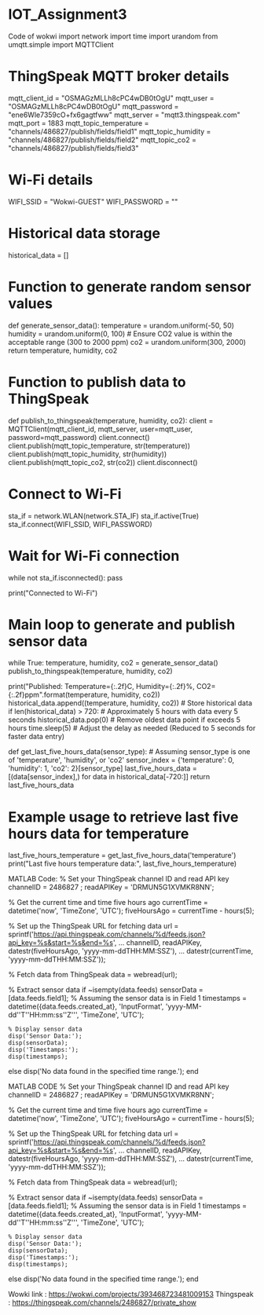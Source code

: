 # IOT_Assignment3

Code of wokwi
import network
import time
import urandom
from umqtt.simple import MQTTClient

# ThingSpeak MQTT broker details
mqtt_client_id = "OSMAGzMLLh8cPC4wDB0tOgU"
mqtt_user = "OSMAGzMLLh8cPC4wDB0tOgU"
mqtt_password = "ene6Wle7359cO+fx6gagtfww"
mqtt_server = "mqtt3.thingspeak.com"
mqtt_port = 1883
mqtt_topic_temperature = "channels/486827/publish/fields/field1"
mqtt_topic_humidity = "channels/486827/publish/fields/field2"
mqtt_topic_co2 = "channels/486827/publish/fields/field3"

# Wi-Fi details
WIFI_SSID = "Wokwi-GUEST"
WIFI_PASSWORD = ""

# Historical data storage
historical_data = []

# Function to generate random sensor values
def generate_sensor_data():
    temperature = urandom.uniform(-50, 50)
    humidity = urandom.uniform(0, 100)
    # Ensure CO2 value is within the acceptable range (300 to 2000 ppm)
    co2 = urandom.uniform(300, 2000)
    return temperature, humidity, co2

# Function to publish data to ThingSpeak
def publish_to_thingspeak(temperature, humidity, co2):
    client = MQTTClient(mqtt_client_id, mqtt_server, user=mqtt_user, password=mqtt_password)
    client.connect()
    client.publish(mqtt_topic_temperature, str(temperature))
    client.publish(mqtt_topic_humidity, str(humidity))
    client.publish(mqtt_topic_co2, str(co2))
    client.disconnect()

# Connect to Wi-Fi
sta_if = network.WLAN(network.STA_IF)
sta_if.active(True)
sta_if.connect(WIFI_SSID, WIFI_PASSWORD)

# Wait for Wi-Fi connection
while not sta_if.isconnected():
    pass

print("Connected to Wi-Fi")

# Main loop to generate and publish sensor data
while True:
    temperature, humidity, co2 = generate_sensor_data()
    publish_to_thingspeak(temperature, humidity, co2)
   
 print("Published: Temperature={:.2f}C, Humidity={:.2f}%, CO2={:.2f}ppm".format(temperature, humidity, co2))
    historical_data.append((temperature, humidity, co2))  # Store historical data
    if len(historical_data) > 720:  # Approximately 5 hours with data every 5 seconds
        historical_data.pop(0)  # Remove oldest data point if exceeds 5 hours
    time.sleep(5)  # Adjust the delay as needed (Reduced to 5 seconds for faster data entry)

def get_last_five_hours_data(sensor_type):
    # Assuming sensor_type is one of 'temperature', 'humidity', or 'co2'
    sensor_index = {'temperature': 0, 'humidity': 1, 'co2': 2}[sensor_type]
    last_five_hours_data = [(data[sensor_index],) for data in historical_data[-720:]]
    return last_five_hours_data

# Example usage to retrieve last five hours data for temperature
last_five_hours_temperature = get_last_five_hours_data('temperature')
print("Last five hours temperature data:", last_five_hours_temperature)


MATLAB Code:
% Set your ThingSpeak channel ID and read API key
channelID = 2486827 ;
readAPIKey = 'DRMUN5G1XVMKR8NN';

% Get the current time and time five hours ago
currentTime = datetime('now', 'TimeZone', 'UTC');
fiveHoursAgo = currentTime - hours(5);

% Set up the ThingSpeak URL for fetching data
url = sprintf('https://api.thingspeak.com/channels/%d/feeds.json?api_key=%s&start=%s&end=%s', ...
              channelID, readAPIKey, datestr(fiveHoursAgo, 'yyyy-mm-ddTHH:MM:SSZ'), ...
              datestr(currentTime, 'yyyy-mm-ddTHH:MM:SSZ'));

% Fetch data from ThingSpeak
data = webread(url);

% Extract sensor data
if ~isempty(data.feeds)
    sensorData = [data.feeds.field1]; % Assuming the sensor data is in Field 1
    timestamps = datetime({data.feeds.created_at}, 'InputFormat', 'yyyy-MM-dd''T''HH:mm:ss''Z''', 'TimeZone', 'UTC');
    
    % Display sensor data
    disp('Sensor Data:');
    disp(sensorData);
    disp('Timestamps:');
    disp(timestamps);
else
    disp('No data found in the specified time range.');
end
 

MATLAB CODE
% Set your ThingSpeak channel ID and read API key
channelID = 2486827 ;
readAPIKey = 'DRMUN5G1XVMKR8NN';

% Get the current time and time five hours ago
currentTime = datetime('now', 'TimeZone', 'UTC');
fiveHoursAgo = currentTime - hours(5);

% Set up the ThingSpeak URL for fetching data
url = sprintf('https://api.thingspeak.com/channels/%d/feeds.json?api_key=%s&start=%s&end=%s', ...
              channelID, readAPIKey, datestr(fiveHoursAgo, 'yyyy-mm-ddTHH:MM:SSZ'), ...
              datestr(currentTime, 'yyyy-mm-ddTHH:MM:SSZ'));

% Fetch data from ThingSpeak
data = webread(url);

% Extract sensor data
if ~isempty(data.feeds)
    sensorData = [data.feeds.field1]; % Assuming the sensor data is in Field 1
    timestamps = datetime({data.feeds.created_at}, 'InputFormat', 'yyyy-MM-dd''T''HH:mm:ss''Z''', 'TimeZone', 'UTC');
    
    % Display sensor data
    disp('Sensor Data:');
    disp(sensorData);
    disp('Timestamps:');
    disp(timestamps);
else
    disp('No data found in the specified time range.');
end

Wowki link : https://wokwi.com/projects/393468723481009153
Thingspeak : https://thingspeak.com/channels/2486827/private_show
